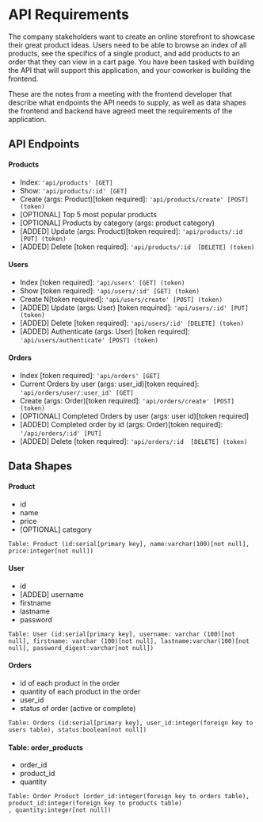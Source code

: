 # API Requirements

The company stakeholders want to create an online storefront to showcase their great product ideas. Users need to be able to browse an index of all products, see the specifics of a single product, and add products to an order that they can view in a cart page. You have been tasked with building the API that will support this application, and your coworker is building the frontend.

These are the notes from a meeting with the frontend developer that describe what endpoints the API needs to supply, as well as data shapes the frontend and backend have agreed meet the requirements of the application.

## API Endpoints

#### Products

- Index: `'api/products' [GET]`
- Show: `'api/products/:id' [GET]`
- Create (args: Product)[token required]: `'api/products/create' [POST] (token)`
- [OPTIONAL] Top 5 most popular products
- [OPTIONAL] Products by category (args: product category)
- [ADDED] Update (args: Product)[token required]: `'api/products/:id  [PUT] (token)`
- [ADDED] Delete [token required]: `'api/products/:id  [DELETE] (token)`

#### Users

- Index [token required]: `'api/users' [GET] (token)`
- Show [token required]: `'api/users/:id' [GET] (token)`
- Create N[token required]: `'api/users/create' [POST] (token)`
- [ADDED] Update (args: User) [token required]: `'api/users/:id' [PUT] (token)`
- [ADDED] Delete [token required]: `'api/users/:id' [DELETE] (token)`
- [ADDED] Authenticate (args: User) [token required]: `'api/users/authenticate' [POST] (token)`

#### Orders

- Index [token required]: `'api/orders' [GET]`
- Current Orders by user (args: user_id)[token required]: `'api/orders/user/:user_id' [GET]`
- Create (args: Order)[token required]: `'api/orders/create' [POST] (token)`
- [OPTIONAL] Completed Orders by user (args: user id)[token required]
- [ADDED] Completed order by id (args: Order)[token required]: `'/api/orders/:id' [PUT]`
- [ADDED] Delete [token required]: `'api/orders/:id  [DELETE] (token)`

## Data Shapes

#### Product

- id
- name
- price
- [OPTIONAL] category

```
Table: Product (id:serial[primary key], name:varchar(100)[not null], price:integer[not null])
```

#### User

- id
- [ADDED] username
- firstname
- lastname
- password

```
Table: User (id:serial[primary key], username: varchar (100)[not null], firstname: varchar (100)[not null], lastname:varchar(100)[not null], password_digest:varchar[not null])
```

#### Orders

- id of each product in the order
- quantity of each product in the order
- user_id
- status of order (active or complete)

```
Table: Orders (id:serial[primary key], user_id:integer(foreign key to users table), status:boolean[not null])
```

#### Table: order_products

- order_id
- product_id
- quantity

```
Table: Order Product (order_id:integer(foreign key to orders table), product_id:integer(foreign key to products table)
, quantity:integer[not null])
```
